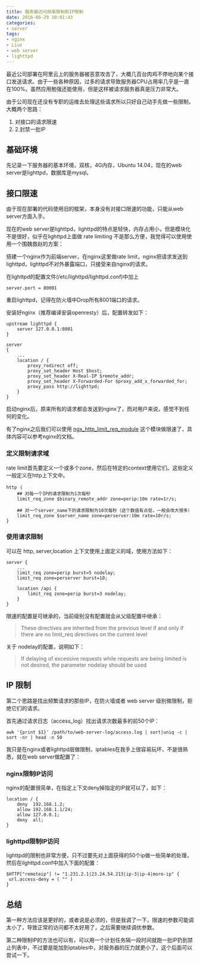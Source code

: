 ```yaml
---
title: 服务器访问频率限制和IP限制
date: 2016-06-29 10:01:43
categories:
- server
tags:
- nginx
- Liux
- web server
- lighttpd
---
```


最近公司部署在阿里云上的服务器被恶意攻击了，大概几百台肉鸡不停地向某个接口发送请求。由于一些各种原因，过多的请求导致服务器CPU占用率几乎是一直在100%。虽然应用勉强还能使用，但是这样被请求服务器真是压力非常大。

由于公司现在还没有专职的运维去处理这些请求所以只好自己动手先做一些限制，大概两个思路：

1. 对接口的请求限速
2. 2.封禁一批IP

## 基础环境
先记录一下服务器的基本环境，双核，4G内存，Ubuntu 14.04，现在的web server是lighttpd，数据库是mysql。

## 接口限速
由于现在部署的代码使用旧的框架，本身没有对接口限速的功能，只能从web server方面入手。

现在的web server是lighttpd，lighttpd的特点是轻快，内存占用小，但是模块化不是很好，似乎在lighttpd上面做 rate limiting 不是那么方便，我觉得可以使用使用一个围魏救赵的方案：

搭建一个nginx作为前端server，在nginx这里做rate limit，nginx把请求发送到lighttpd，lighttpd不对外暴露端口，只接受来自nginx的请求。

在lighttpd的配置文件(/etc/lighttpd/lighttpd.conf)中加上

```
server.port = 80001
```
重启lighttpd，记得在防火墙中Drop所有8001端口的请求。

安装好nginx（推荐编译安装openresty）后，配置转发如下：

```
upstream lighttpd {
	server 127.0.0.1:8001
}

server
{
	...
	location / {
		proxy_redirect off;
        proxy_set_header Host $host;
        proxy_set_header X-Real-IP $remote_addr;
        proxy_set_header X-Forwarded-For $proxy_add_x_forwarded_for; 
        proxy_pass http://lighttpd;
	}
}
```
启动nginx后，原来所有的请求都会发送到nginx了，而对用户来说，感觉不到任何的变化。

有了nginx之后我们可以使用 [ngx_http_limit_req_module](http://nginx.org/en/docs/http/ngx_http_limit_req_module.html) 这个模块做限速了，具体内容可以参考nginx的文档。


### 定义限制请求域
rate limit首先要定义一个或多个zone，然后在特定的context使用它们。这些定义一般定义在http上下文中。

```
http ｛
	## 对每一个IP的请求限制为1次每秒
	limit_req_zone $binary_remote_addr zone=perip:10m rate=1r/s;

	## 对一个server_name下的请求限制为10次每秒（这个数值有点低，一般会改大很多）
	limit_req_zone $server_name zone=perserver:10m rate=10r/s;
}
```

### 使用请求限制
可以在 http, server,location 上下文使用上面定义的域，使用方法如下：

```
server {
	...
	limit_req zone=perip burst=5 nodelay;
    limit_req zone=perserver burst=10;

	location /api {
		limit_req zone=perip burst=3 nodelay;
	}
}
```
限速的配置是可继承的，当前级别没有配置就会从父级配置中继承：

> These directives are inherited from the previous level if and only if there are no limit_req directives on the current level

关于 nodelay的配置，说明如下：

> If delaying of excessive requests while requests are being limited is not desired, the parameter nodelay should be used

## IP 限制
第二个思路是找出频繁请求的那些IP，在防火墙或者 web server 级别做限制，拒绝它们的请求。

首先通过请求日志（access_log）找出请求次数最多的前50个IP：

```
awk '{print $1}' /path/to/web-server-log/access.log | sort|uniq -c | sort -nr | head -n 50
```
我只是在nginx或者lighttpd层做限制，iptables在我手上很容易玩坏，不是很熟悉，就在web server做配置了：

### nginx限制IP访问
nginx的配置很简单，在指定上下文deny掉指定的IP就可以了，如下：

```
location / {
    deny  192.168.1.2;
    allow 192.168.1.1/24;
    allow 127.0.0.1;
    deny  all;
}
```

### lighttpd限制IP访问
lighttpd的限制也非常方便，只不过要先对上面获得的50个ip做一些简单的处理，然后在ilghttpd.conf中加入下面的配置：

```
$HTTP["remoteip"] != "1.231.2.1|23.24.54.213|ip-3|ip-4|more-ip" {
 url.access-deny = ( "" )
}
```

## 总结
第一种方法应该是更好的，或者说是必须的，但是我调了一下，限速的参数可能调太小了，导致正常的访问都不太好用了，之后需要继续调优参数。

第二种限制IP的方法也可以有，可以用一个计划任务隔一段时间就跑一批IP扔到禁止列表中，不过要是能加到iptables中，对服务器的压力就更小了，这个后面可以尝试一下。